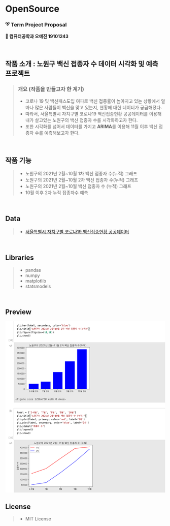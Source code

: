 # OpenSource

### ➰ Term Project Proposal

**👩 컴퓨터공학과 오예진 19101243**
  
  <br>
  
 ## 작품 소개 : 노원구 백신 접종자 수 데이터 시각화 및 예측 프로젝트
> ### 개요 (작품을 만들고자 한 계기)
> * 코로나 19 및 백신패스도입 여파로 백신 접종률이 높아지고 있는 상황에서 얼마나 많은 사람들이 백신을 맞고 있는지, 현황에 대한 데이터가 궁금해졌다.
> * 따라서, 서울특별시 자치구별 코로나19 백신접종현황 공공데이터를 이용해 내가 살고있는 노원구의 백신 접종자 수를 시각화하고자 한다.
> * 또한 시각화를 넘어서 데이터를 가지고 **ARIMA**를 이용해 11월 이후 백신 접종자 수를 예측해보고자 한다.
<br>

 ## 작품 기능
> * 노원구의 2021년 2월~10월 1차 백신 접종자 수(누적) 그래프
> * 노원구의 2021년 2월~10월 2차 백신 접종자 수(누적) 그래프
> * 노원구의 2021년 2월~10월 백신 접종자 수 (누적) 그래프
> * 10월 이후 2차 누적 접종자수 예측
<br>

 ## Data
> * [서울특별시 자치구별 코로나19 백신접종현황 공공데이터](https://www.data.go.kr/data/15094083/fileData.do)
<br>

 ## Libraries
> * pandas
> * numpy
> * matplotlib
> * statsmodels
<br>

 ## Preview
 ![preview](./img/preview_img.png)

 ## License
> * MIT License
